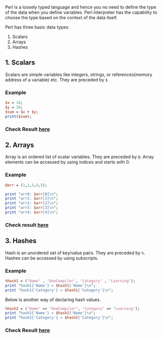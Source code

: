 Perl is a loosely typed language and hence you no need to define the type of the data when you define variables. Perl interpreter has the capability to choose the type based on the context of the data itself.

Perl has three basic data types: 

1. Scalars
2. Arrays 
3. Hashes 

## 1. Scalars

Scalars are simple variables like integers, strings, or references(memory address of a variable) etc. They are preceded by `$`

### Example

```perl
$x = 10;
$y = 20;
$sum = $x + $y;
print($sum);
```
### Check Result [here](https://onecompiler.com/perl/3vnhpvaqe)

## 2. Arrays

Array is an ordered list of scalar variables. They are preceded by `@`. Array elements can be accessed by using indices and starts with 0.

### Example

```perl
@arr = (1,2,3,4,5);

print "arr0: $arr[0]\n";
print "arr1: $arr[1]\n";
print "arr2: $arr[2]\n";
print "arr3: $arr[3]\n";
print "arr4: $arr[4]\n";
```
### Check result [here](https://onecompiler.com/perl/3vnjt3wtv)

## 3. Hashes

Hash is an unordered set of key/value pairs. They are preceded by `%`. Hashes can be accessed by using subscripts.

### Example

```perl
%hash1 = ('Name' , 'OneCompiler', 'Category' , 'Learning');
print "hash1{'Name'} = $hash1{'Name'}\n";
print "hash1{'Category'} = $hash1{'Category'}\n";
```
Below is another way of declaring hash values.
```perl
%hash2 = ('Name' => 'OneCompiler', 'Category' => 'Learning');
print "hash2{'Name'} = $hash2{'Name'}\n";
print "hash2{'Category'} = $hash2{'Category'}\n";
```
### Check Result [here](https://onecompiler.com/perl/3vnjugavk)


